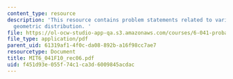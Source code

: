 ```yaml
---
content_type: resource
description: 'This resource contains problem statements related to variance of the
  geometric distribution. '
file: https://ol-ocw-studio-app-qa.s3.amazonaws.com/courses/6-041-probabilistic-systems-analysis-and-applied-probability-fall-2010/f451d93e055f74c1ca3d6009845acdac_MIT6_041F10_rec06.pdf
file_type: application/pdf
parent_uid: 61319af1-4f0c-da08-892b-a16f98cc7ae7
resourcetype: Document
title: MIT6_041F10_rec06.pdf
uid: f451d93e-055f-74c1-ca3d-6009845acdac
---
```

